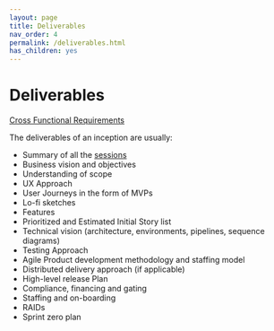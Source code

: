 ```yaml
---
layout: page
title: Deliverables
nav_order: 4
permalink: /deliverables.html
has_children: yes
---
```


# Deliverables

[Cross Functional Requirements](/cross-functional-requirements.html)

The deliverables of an inception are usually:

- Summary of all the [sessions](/desired-outcomes)
- Business vision and objectives
- Understanding of scope
- UX Approach
- User Journeys in the form of MVPs
- Lo-fi sketches
- Features
- Prioritized and Estimated Initial Story list
- Technical vision (architecture, environments, pipelines, sequence diagrams)
- Testing Approach
- Agile Product development methodology and staffing model
- Distributed delivery approach (if applicable)
- High-level release Plan
- Compliance, financing and gating
- Staffing and on-boarding
- RAIDs
- Sprint zero plan
